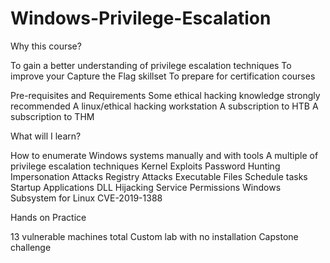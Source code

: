 # Windows-Privilege-Escalation

Why this course? 

To gain a better understanding of privilege escalation techniques 
To improve your Capture the Flag skillset 
To prepare for certification courses 

Pre-requisites and Requirements 
Some ethical hacking knowledge strongly recommended 
  A linux/ethical hacking workstation 
  A subscription to HTB 
  A subscription to THM 

What will I learn? 

How to enumerate Windows systems manually and with tools 
A multiple of privilege escalation techniques 
  Kernel Exploits 
  Password Hunting 
  Impersonation Attacks 
  Registry Attacks 
  Executable Files 
  Schedule tasks 
  Startup Applications 
  DLL Hijacking 
  Service Permissions 
  Windows Subsystem for Linux 
  CVE-2019-1388 


Hands on Practice 

  13 vulnerable machines total 
  Custom lab with no installation 
  Capstone challenge 



 
